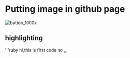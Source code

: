 # Putting image in github page
![button_1000x](https://user-images.githubusercontent.com/34106521/56714933-16f4cb00-66eb-11e9-80a6-6cd3ea16f7c2.png)
## highlighting
'''ruby
hi,this is first code
no
,,,

